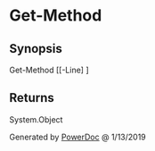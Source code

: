 # Get-Method

## Synopsis


Get-Method [[-Line] <string>]


## Returns

System.Object

Generated by [PowerDoc](https://github.com/luther38/PowerDoc) @ 1/13/2019
